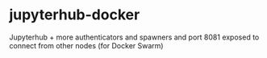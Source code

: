 # jupyterhub-docker

Jupyterhub + more authenticators and spawners and port 8081 exposed to connect from other nodes (for Docker Swarm)
